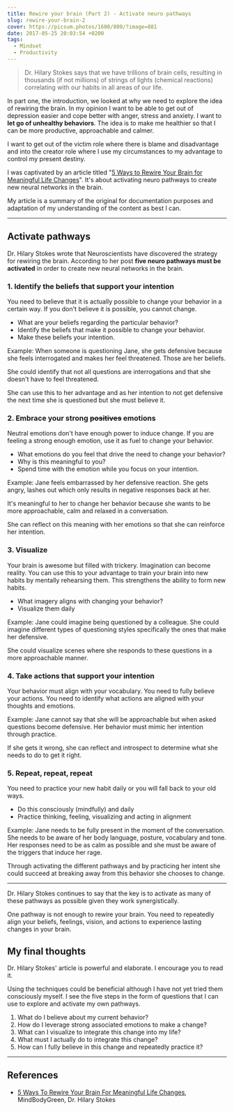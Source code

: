 ```yaml
---
title: Rewire your brain (Part 2) - Activate neuro pathways
slug: rewire-your-brain-2
cover: https://picsum.photos/1600/800/?image=881
date: 2017-05-25 20:03:54 +0200
tags:
  - Mindset
  - Productivity
---
```


> Dr. Hilary Stokes says that we have trillions of brain cells, resulting in
> thousands (if not millions) of strings of lights (chemical reactions) correlating with our habits
> in all areas of our life.

In part one, the introduction, we looked at why we need to explore the idea
of rewiring the brain. In my opinion I want to be able to get out of depression
easier and cope better with anger, stress and anxiety. I want to **let go of unhealthy
behaviors**. The idea is to make me healthier so that I can be more productive,
approachable and calmer.

I want to get out of the victim role where there is blame and disadvantage and
into the creator role where I use my circumstances to my advantage to control
my present destiny.

I was captivated by an article titled
"[5 Ways to Rewire Your Brain for Meaningful Life Changes](https://www.mindbodygreen.com/0-11762/5-ways-to-rewire-your-brain-for-meaningful-life-changes.html)".
It's about activating neuro pathways to create new neural networks in the brain.

My article is a summary of the original for documentation purposes and adaptation
of my understanding of the content as best I can.

---

## Activate pathways

Dr. Hilary Stokes wrote that Neuroscientists have discovered the strategy for
rewiring the brain. According to her post **five neuro pathways must be activated**
in order to create new neural networks in the brain.

### 1. Identify the beliefs that support your intention

You need to believe that it is actually possible to change your behavior
in a certain way. If you don't believe it is possible, you cannot change.

- What are your beliefs regarding the particular behavior?
- Identify the beliefs that make it possible to change your behavior.
- Make these beliefs your intention.

Example: When someone is questioning Jane, she gets defensive because she
feels interrogated and makes her feel threatened. Those are her beliefs.

She could identify that not all questions are interrogations and that she
doesn't have to feel threatened.

She can use this to her advantage and as her intention to not get defensive
the next time she is questioned but she must believe it.

### 2. Embrace your strong ~~positives~~ emotions

Neutral emotions don't have enough power to induce change. If you are feeling
a strong enough emotion, use it as fuel to change your behavior.

- What emotions do you feel that drive the need to change your behavior?
- Why is this meaningful to you?
- Spend time with the emotion while you focus on your intention.

Example: Jane feels embarrassed by her defensive reaction. She gets angry,
lashes out which only results in negative responses back at her.

It's meaningful to her to change her behavior because she wants to be more
approachable, calm and relaxed in a conversation.

She can reflect on this meaning with her emotions so that she can reinforce
her intention.

### 3. Visualize

Your brain is awesome but filled with trickery. Imagination can become reality.
You can use this to your advantage to train your brain into new habits by
mentally rehearsing them. This strengthens the ability to form new habits.

- What imagery aligns with changing your behavior?
- Visualize them daily

Example: Jane could imagine being questioned by a colleague. She could imagine
different types of questioning styles specifically the ones that make her
defensive.

She could visualize scenes where she responds to these questions in a more
approachable manner.

### 4. Take actions that support your intention

Your behavior must align with your vocabulary. You need to fully believe
your actions. You need to identify what actions are aligned with your
thoughts and emotions.

Example: Jane cannot say that she will be approachable but when asked questions
become defensive. Her behavior must mimic her intention through practice.

If she gets it wrong, she can reflect and introspect to determine what she
needs to do to get it right.

### 5. Repeat, repeat, repeat

You need to practice your new habit daily or you will fall back to your old
ways.

- Do this consciously (mindfully) and daily
- Practice thinking, feeling, visualizing and acting in alignment

Example: Jane needs to be fully present in the moment of the conversation.
She needs to be aware of her body language, posture, vocabulary and tone.
Her responses need to be as calm as possible and she must be aware of the
triggers that induce her rage.

Through activating the different pathways and by practicing her intent
she could succeed at breaking away from this behavior she chooses to change.

---

Dr. Hilary Stokes continues to say that the key is to activate as many of these
pathways as possible given they work synergistically.

One pathway is not enough to rewire your brain. You need to repeatedly align
your beliefs, feelings, vision, and actions to experience lasting changes in your brain.

## My final thoughts

Dr. Hilary Stokes' article is powerful and elaborate. I encourage you to read it.

Using the techniques could be beneficial although I have not yet tried them consciously
myself. I see the five steps in the form of questions that I can use to explore
and activate my own pathways.

1.  What do I believe about my current behavior?
2.  How do I leverage strong associated emotions to make a change?
3.  What can I visualize to integrate this change into my life?
4.  What must I actually do to integrate this change?
5.  How can I fully believe in this change and repeatedly practice it?

---

## References

- [5 Ways To Rewire Your Brain For Meaningful Life Changes](https://www.mindbodygreen.com/0-11762/5-ways-to-rewire-your-brain-for-meaningful-life-changes.html),
  MindBodyGreen, Dr. Hilary Stokes
